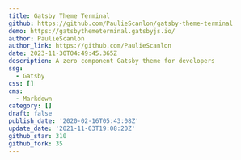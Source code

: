 ```yaml
---
title: Gatsby Theme Terminal
github: https://github.com/PaulieScanlon/gatsby-theme-terminal
demo: https://gatsbythemeterminal.gatsbyjs.io/
author: PaulieScanlon
author_link: https://github.com/PaulieScanlon
date: 2023-11-30T04:49:45.365Z
description: A zero component Gatsby theme for developers
ssg:
  - Gatsby
css: []
cms:
  - Markdown
category: []
draft: false
publish_date: '2020-02-16T05:43:08Z'
update_date: '2021-11-03T19:08:20Z'
github_star: 310
github_fork: 35
---
```

